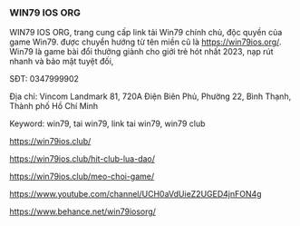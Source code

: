 ### WIN79 IOS ORG

WIN79 IOS ORG, trang cung cấp link tải Win79 chính chủ, độc quyền của game Win79. được chuyển hướng từ tên miền cũ là https://win79ios.org/. Win79 là game bài đổi thưởng giành cho giới trẻ hót nhất 2023, nạp rút nhanh và bảo mật tuyệt đối,

SĐT: 0347999902

Địa chỉ: Vincom Landmark 81, 720A Điện Biên Phủ, Phường 22, Bình Thạnh, Thành phố Hồ Chí Minh

Keyword: win79, tai win79, link tai win79, win79 club


https://win79ios.club/

https://win79ios.club/hit-club-lua-dao/

https://win79ios.club/meo-choi-game/

https://www.youtube.com/channel/UCH0aVdUieZ2UGED4jnFON4g

https://www.behance.net/win79iosorg/

